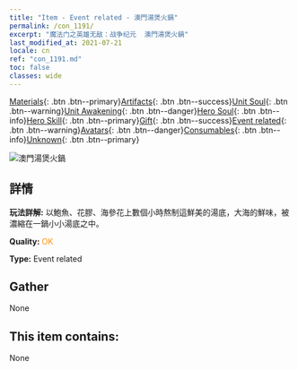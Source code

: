 ```yaml
---
title: "Item - Event related - 澳門湯煲火鍋"
permalink: /con_1191/
excerpt: "魔法门之英雄无敌：战争纪元  澳門湯煲火鍋"
last_modified_at: 2021-07-21
locale: cn
ref: "con_1191.md"
toc: false
classes: wide
---
```

 [Materials](/ItemsCN/){: .btn .btn--primary}[Artifacts](/ItemsCN/Artifacts/){: .btn .btn--success}[Unit Soul](/ItemsCN/UnitSoul/){: .btn .btn--warning}[Unit Awakening](/ItemsCN/UnitAwakening/){: .btn .btn--danger}[Hero Soul](/ItemsCN/HeroSoul/){: .btn .btn--info}[Hero Skill](/ItemsCN/HeroSkill/){: .btn .btn--primary}[Gift](/ItemsCN/Gift/){: .btn .btn--success}[Event related](/ItemsCN/Events/){: .btn .btn--warning}[Avatars](/ItemsCN/Avatars/){: .btn .btn--danger}[Consumables](/ItemsCN/Consumables/){: .btn .btn--info}[Unknown](/ItemsCN/Unknown/){: .btn .btn--primary}

 ![澳門湯煲火鍋](/images/t/i_81513331.png)

## 詳情
 **玩法詳解:** 以鮑魚、花膠、海參花上數個小時熬制這鮮美的湯底，大海的鮮味，被濃縮在一鍋小小湯底之中。

 **Quality:** <span style="color: #FF8C00">OK</span>

 **Type:** Event related

## Gather

  None

## This item contains:

  None

